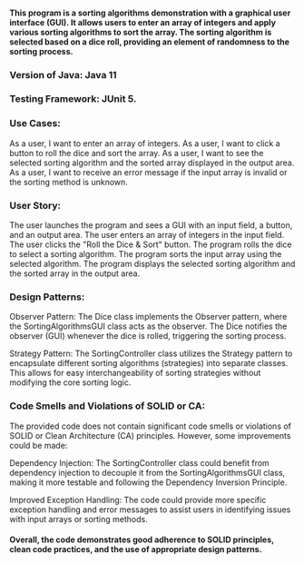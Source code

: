 #### This program is a sorting algorithms demonstration with a graphical user interface (GUI). It allows users to enter an array of integers and apply various sorting algorithms to sort the array. The sorting algorithm is selected based on a dice roll, providing an element of randomness to the sorting process.

### Version of Java: Java 11

### Testing Framework: JUnit 5.

### Use Cases:

As a user, I want to enter an array of integers.
As a user, I want to click a button to roll the dice and sort the array.
As a user, I want to see the selected sorting algorithm and the sorted array displayed in the output area.
As a user, I want to receive an error message if the input array is invalid or the sorting method is unknown.

### User Story:

The user launches the program and sees a GUI with an input field, a button, and an output area.
The user enters an array of integers in the input field.
The user clicks the "Roll the Dice & Sort" button.
The program rolls the dice to select a sorting algorithm.
The program sorts the input array using the selected algorithm.
The program displays the selected sorting algorithm and the sorted array in the output area.

### Design Patterns:

Observer Pattern: The Dice class implements the Observer pattern, where the SortingAlgorithmsGUI class acts as the observer. The Dice notifies the observer (GUI) whenever the dice is rolled, triggering the sorting process.

Strategy Pattern: The SortingController class utilizes the Strategy pattern to encapsulate different sorting algorithms (strategies) into separate classes. This allows for easy interchangeability of sorting strategies without modifying the core sorting logic.
### Code Smells and Violations of SOLID or CA:
The provided code does not contain significant code smells or violations of SOLID or Clean Architecture (CA) principles. However, some improvements could be made:

Dependency Injection: The SortingController class could benefit from dependency injection to decouple it from the SortingAlgorithmsGUI class, making it more testable and following the Dependency Inversion Principle.

Improved Exception Handling: The code could provide more specific exception handling and error messages to assist users in identifying issues with input arrays or sorting methods.


#### Overall, the code demonstrates good adherence to SOLID principles, clean code practices, and the use of appropriate design patterns.
